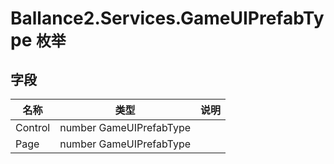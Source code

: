 ﻿# Ballance2.Services.GameUIPrefabType `枚举`


## 字段

|名称|类型|说明|
|---|---|---|
|Control|number GameUIPrefabType||
|Page|number GameUIPrefabType||
